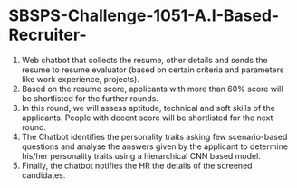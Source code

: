 # SBSPS-Challenge-1051-A.I-Based-Recruiter-
1. Web chatbot that collects the resume, other details and sends the resume to resume evaluator (based on certain criteria and parameters like work experience, projects).
2. Based on the resume score, applicants with more than 60% score will be shortlisted for the further rounds. 
3. In this round, we will assess aptitude, technical and soft skills of the applicants. People with decent score will be shortlisted for the next round. 
4. The Chatbot identifies the personality traits asking few scenario-based questions and analyse the answers given by the applicant to determine his/her personality traits using a hierarchical CNN based model.
5. Finally, the chatbot notifies the HR the details of the screened candidates.
